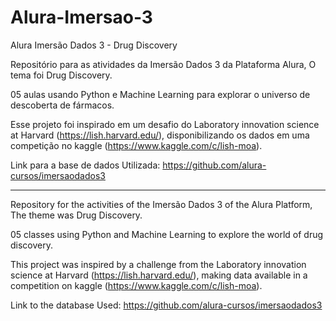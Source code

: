 # Alura-Imersao-3
Alura Imersão Dados 3 - Drug Discovery

Repositório para as atividades da Imersão Dados 3 da Plataforma Alura, O tema foi Drug Discovery.

05 aulas usando Python e Machine Learning para explorar o universo de descoberta de fármacos.
  
Esse projeto foi inspirado em um desafio do Laboratory innovation science at Harvard (https://lish.harvard.edu/),
disponibilizando os dados em uma competição no kaggle (https://www.kaggle.com/c/lish-moa).

Link para a base de dados Utilizada: https://github.com/alura-cursos/imersaodados3


---

Repository for the activities of the Imersão Dados 3 of the Alura Platform, The theme was Drug Discovery.

05 classes using Python and Machine Learning to explore the world of drug discovery.
  
This project was inspired by a challenge from the Laboratory innovation science at Harvard (https://lish.harvard.edu/),
making data available in a competition on kaggle (https://www.kaggle.com/c/lish-moa).

Link to the database Used: https://github.com/alura-cursos/imersaodados3

